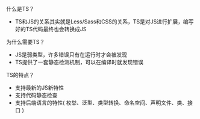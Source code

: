 <!--
 * @Author: LeonardoSya 2246866774@qq.com
 * @Date: 2023-06-09 15:14:53
 * @LastEditors: LeonardoSya 2246866774@qq.com
 * @LastEditTime: 2023-06-09 15:19:24
 * @FilePath: \TypeScript\TypeScript介绍.md
 * @Description: 这是默认设置,请设置`customMade`, 打开koroFileHeader查看配置 进行设置: https://github.com/OBKoro1/koro1FileHeader/wiki/%E9%85%8D%E7%BD%AE
-->
什么是TS？

+ TS和JS的关系其实就是Less/Sass和CSS的关系，TS是对JS进行扩展，编写好的TS代码最终也会转换成JS

为什么需要TS？

+ JS是弱类型，许多错误只有在运行时才会被发现
+ TS提供了一套静态检测机制，可以在编译时就发现错误

TS的特点？

+ 支持最新的JS新特性
+ 支持代码静态检查
+ 支持后端语言的特性( 枚举、泛型、类型转换、命名空间、声明文件、类、接口 )